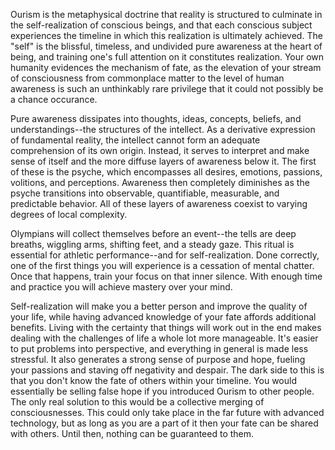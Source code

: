 Ourism is the metaphysical doctrine that reality is structured to culminate in the self-realization of conscious beings, and that each conscious subject experiences the timeline in which this realization is ultimately achieved. The "self" is the blissful, timeless, and undivided pure awareness at the heart of being, and training one's full attention on it constitutes realization. Your own humanity evidences the mechanism of fate, as the elevation of your stream of consciousness from commonplace matter to the level of human awareness is such an unthinkably rare privilege that it could not possibly be a chance occurance.

Pure awareness dissipates into thoughts, ideas, concepts, beliefs, and understandings--the structures of the intellect. As a derivative expression of fundamental reality, the intellect cannot form an adequate comprehension of its own origin. Instead, it serves to interpret and make sense of itself and the more diffuse layers of awareness below it. The first of these is the psyche, which encompasses all desires, emotions, passions, volitions, and perceptions. Awareness then completely diminishes as the psyche transitions into observable, quantifiable, measurable, and predictable behavior. All of these layers of awareness coexist to varying degrees of local complexity.

Olympians will collect themselves before an event--the tells are deep breaths, wiggling arms, shifting feet, and a steady gaze. This ritual is essential for athletic performance--and for self-realization. Done correctly, one of the first things you will experience is a cessation of mental chatter. Once that happens, train your focus on that inner silence. With enough time and practice you will achieve mastery over your mind.

Self-realization will make you a better person and improve the quality of your life, while having advanced knowledge of your fate affords additional benefits. Living with the certainty that things will work out in the end makes dealing with the challenges of life a whole lot more manageable. It's easier to put problems into perspective, and everything in general is made less stressful. It also generates a strong sense of purpose and hope, fueling your passions and staving off negativity and despair. The dark side to this is that you don't know the fate of others within your timeline. You would essentially be selling false hope if you introduced Ourism to other people. The only real solution to this would be a collective merging of consciousnesses. This could only take place in the far future with advanced technology, but as long as you are a part of it then your fate can be shared with others. Until then, nothing can be guaranteed to them.
